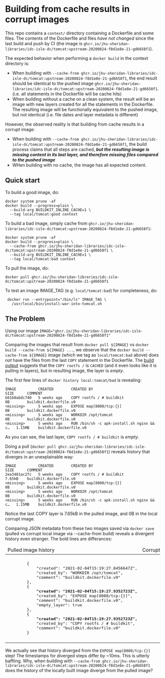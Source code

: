 # Building from cache results in corrupt images

This repo contains a `context/` directory containing a Dockerfile and some files.  The contents of the Dockerfile and files _have not changed_ since the last build and push by CI (the image is `ghcr.io/jhu-sheridan-libraries/idc-isle-dc/tomcat:upstream-20200824-f8d1e8e-21-gd6658f1`).  

The expected behavior when performing a `docker build` in the context directory is:

* When building with `--cache-from ghcr.io/jhu-sheridan-libraries/idc-isle-dc/tomcat:upstream-20200824-f8d1e8e-21-gd6658f1`, the end result should be identical to the pushed image `ghcr.io/jhu-sheridan-libraries/idc-isle-dc/tomcat:upstream-20200824-f8d1e8e-21-gd6658f1`.  (i.e. all statements in the Dockerfile will be cache hits)
* When building without a cache on a clean system, the result will be an image with new layers created for all the statements in the Dockerfile.  The resulting image will be functionally equivalent to the pushed image, but not identical (i.e. file dates and layer metadata is different)

However, the observed reality is that building from cache results in a corrupt image:

* When building with `--cache-from ghcr.io/jhu-sheridan-libraries/idc-isle-dc/tomcat:upstream-20200824-f8d1e8e-21-gd6658f1`, the build process claims that all steps are cached, ***_but the resulting image is missing content in its last layer, and therefore missing files compared to the pushed image_***
* WHen building with no cache, the image has all expected content.

## Quick start

To build a good image, do:

    docker system prune -af
    docker build --progress=plain \
      --build-arg BUILDKIT_INLINE_CACHE=1 \
      --tag local/tomcat:good context

To build a bad image, simply cache from `ghcr.io/jhu-sheridan-libraries/idc-isle-dc/tomcat:upstream-20200824-f8d1e8e-21-gd6658f1`:

    docker system prune -af
    docker build --progress=plain \
      --cache-from ghcr.io/jhu-sheridan-libraries/idc-isle-dc/tomcat:upstream-20200824-f8d1e8e-21-gd6658f1 \
      --build-arg BUILDKIT_INLINE_CACHE=1 \
      --tag local/tomcat:bad context

To pull the image, do:

    docker pull ghcr.io/jhu-sheridan-libraries/idc-isle-dc/tomcat:upstream-20200824-f8d1e8e-21-gd6658f1

To test an image IMAGE_TAG (e.g. `local/tomcat:bad`) for completeness, do:

     docker run --entrypoint="/bin/ls" IMAGE_TAG \ 
       /usr/local/bin/install-war-into-tomcat.sh

## The Problem
Using our image `IMAGE="ghcr.io/jhu-sheridan-libraries/idc-isle-dc/tomcat:upstream-20200824-f8d1e8e-21-gd6658f1"`

Comparing the images that result from `docker pull ${IMAGE}` vs  `docker build --cache-from ${IMAGE} ...`, we observe that the `docker build --cache-from ${IMAGE}` image (which we tag as `local/tomcat:bad` above) does _not_ have the files from the last `COPY` statement in the Dockerfile.  The [build output](https://github.com/birkland/buildkit-error/blob/main/faled_build_with_cache_from.txt#L78-L98) suggests that the `COPY rootfs /` is `CACHED` (and it even looks like it is pulling in layers), but in resulting image, the layer is _empty_.  


The first few lines of `docker history local:tomcat/bad` is revealing:
```
IMAGE          CREATED        CREATED BY                                      SIZE      COMMENT
b61b0abdc740   5 weeks ago    COPY rootfs / # buildkit                        0B        buildkit.dockerfile.v0
<missing>      5 weeks ago    EXPOSE map[8080/tcp:{}]                         0B        buildkit.dockerfile.v0
<missing>      5 weeks ago    WORKDIR /opt/tomcat                             0B        buildkit.dockerfile.v0
<missing>      5 weeks ago    RUN /bin/sh -c apk-install.sh nginx &&     c…   1.15MB    buildkit.dockerfile.v0
```

As you can see, the last layer, `COPY rootfs / # buildkit` is _empty_.

Doing a pull (`docker pull ghcr.io/jhu-sheridan-libraries/idc-isle-dc/tomcat:upstream-20200824-f8d1e8e-21-gd6658f1`) reveals history that diverges in an unexplainable way:
```
IMAGE          CREATED        CREATED BY                                      SIZE      COMMENT
2ea3401ac2fc   5 weeks ago    COPY rootfs / # buildkit                        7.65kB    buildkit.dockerfile.v0
<missing>      5 weeks ago    EXPOSE map[8080/tcp:{}]                         0B        buildkit.dockerfile.v0
<missing>      5 weeks ago    WORKDIR /opt/tomcat                             0B        buildkit.dockerfile.v0
<missing>      5 weeks ago    RUN /bin/sh -c apk-install.sh nginx &&     c…   1.15MB    buildkit.dockerfile.v0
```

Notice the last COPY layer is 7.65kB in the pulled image, and 0B in the local corrupt image.

Comparing JSON metadata from these two images saved via `docker save` (pulled vs corrupt local image via --cache-from build) reveals a divergent history even stranger.  The bold lines are differances:
<table>
<thead>
<tr>
<td>Pulled image history</td>
<td>Corrupt build (--cache-from) history</td>
</tr>
</thead>
<tbody>
<tr>
<td>
<pre>
        {
            "created": "2021-02-04T15:19:27.8456647Z",
            "created_by": "WORKDIR /opt/tomcat",
            "comment": "buildkit.dockerfile.v0"
        },
        {
            <b>"created": "2021-02-04T15:19:27.9352723Z",</b>
            "created_by": "EXPOSE map[8080/tcp:{}]",
            "comment": "buildkit.dockerfile.v0",
            "empty_layer": true
        },
        {
            <b>"created": "2021-02-04T15:19:27.9352723Z",</b>
            "created_by": "COPY rootfs / # buildkit",
            "comment": "buildkit.dockerfile.v0"
        }
</pre>
</td>
<td>
<pre>
        {
            "created": "2021-02-04T15:19:27.8456647Z",
            "created_by": "WORKDIR /opt/tomcat",
            "comment": "buildkit.dockerfile.v0"
        },
        {
            <b>"created": "2021-02-04T15:19:27.8456647Z",</b>
            "created_by": "EXPOSE map[8080/tcp:{}]",
            "comment": "buildkit.dockerfile.v0",
            "empty_layer": true
        },
        {
            <b>"created": "2021-02-04T15:19:27.8456647Z",</b>
            "created_by": "COPY rootfs / # buildkit",
            "comment": "buildkit.dockerfile.v0",
            <b>"empty_layer": true</b>
        }
</pre>
</td>
</tr>
</tbody>
</table>

We actually see that history diverged from the `EXPOSE map[8080/tcp:{}]` step!  The timestamps for diverged steps differ by ~10ms.  This is utterly baffling.  Why, when building with `--cache-from ghcr.io/jhu-sheridan-libraries/idc-isle-dc/tomcat:upstream-20200824-f8d1e8e-21-gd6658f1` does the history of the locally built image diverge from the pulled image?